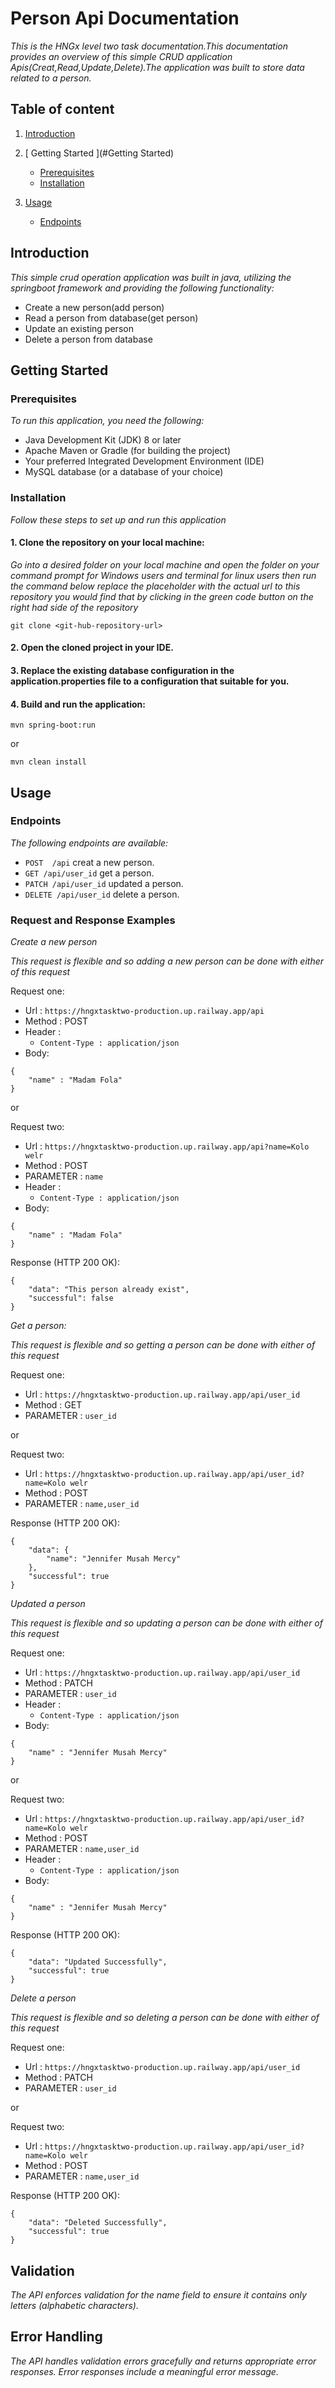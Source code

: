 #  Person Api Documentation

*This is the HNGx level two task documentation.This documentation provides an overview of this simple CRUD application Apis(Creat,Read,Update,Delete).The application was built to store data related to a person.*

## Table of content
1. [ Introduction ](#introduction)
2. [ Getting Started ](#Getting Started)

    - [ Prerequisites](#Prerequisites)
    - [ Installation](#Installation)
   
3. [ Usage](#Usage)
   - [ Endpoints ](#Endpoints)


## Introduction
*This simple crud operation application was built in java, utilizing the springboot framework and providing the following functionality:*
- Create a new person(add person)
- Read a person from database(get person)
- Update an existing person
- Delete a person from database

## Getting Started
### Prerequisites
*To run this application, you need the following:*
* Java Development Kit (JDK) 8 or later
* Apache Maven or Gradle (for building the project)
* Your preferred Integrated Development Environment (IDE)
* MySQL database (or a database of your choice)

### Installation
*Follow these steps to set up and run this application*
#### 1. Clone the repository on your local machine:
*Go into  a desired folder on your local machine and open the folder on your
command prompt for Windows users and terminal for linux users then run the command 
below replace the placeholder <git-hub-repository-url> with the actual url to this repository you would find that by clicking in the 
green code button on the right had side of the repository* 
```
git clone <git-hub-repository-url>
```
#### 2. Open the cloned project in your IDE.
#### 3. Replace the existing database configuration in the application.properties file to a configuration that suitable for you.
#### 4. Build and run the application: 
```
mvn spring-boot:run
```
or

```
mvn clean install
```
## Usage
### Endpoints
*The following endpoints are available:*
* `POST  /api`  creat a new person.
* `GET /api/user_id` get a person.
* `PATCH /api/user_id` updated  a person.
* `DELETE /api/user_id` delete a person.

### Request and Response Examples

*Create a new person*

*This request is flexible and so adding a new person can be done with either of this request*

Request one:
* Url : `https://hngxtasktwo-production.up.railway.app/api`
* Method : POST
* Header :
    * `Content-Type : application/json`
* Body:
```
{
    "name" : "Madam Fola"
}
```

or


Request two:
* Url : `https://hngxtasktwo-production.up.railway.app/api?name=Kolo welr`
* Method : POST
* PARAMETER : `name`
* Header :
    * `Content-Type : application/json`
* Body:
```
{
    "name" : "Madam Fola"
}
```


Response (HTTP 200 OK):

```
{
    "data": "This person already exist",
    "successful": false
}
```
*Get a person:*

*This request is flexible and so getting a person can be done with either of this request*

Request one:
* Url : `https://hngxtasktwo-production.up.railway.app/api/user_id`
* Method : GET
* PARAMETER : `user_id`

or

Request two:
* Url : `https://hngxtasktwo-production.up.railway.app/api/user_id?name=Kolo welr`
* Method : POST
* PARAMETER : `name,user_id`


Response (HTTP 200 OK):
```
{
    "data": {
        "name": "Jennifer Musah Mercy"
    },
    "successful": true
}
```
*Updated  a person*

*This request is flexible and so updating a person can be done with either of this request*

Request one:
* Url : `https://hngxtasktwo-production.up.railway.app/api/user_id`
* Method : PATCH
* PARAMETER : `user_id`
* Header :
    * `Content-Type : application/json`
* Body:
```
{
    "name" : "Jennifer Musah Mercy"
}
```

or

Request two:
* Url : `https://hngxtasktwo-production.up.railway.app/api/user_id?name=Kolo welr`
* Method : POST
* PARAMETER : `name,user_id`
* Header :
    * `Content-Type : application/json`
* Body:
```
{
    "name" : "Jennifer Musah Mercy"
}
```

Response (HTTP 200 OK):
```
{
    "data": "Updated Successfully",
    "successful": true
}
```
*Delete a person*

*This request is flexible and so deleting a person can be done with either of this request*

Request one:
* Url : `https://hngxtasktwo-production.up.railway.app/api/user_id`
* Method : PATCH
* PARAMETER : `user_id`

or

Request two:
* Url : `https://hngxtasktwo-production.up.railway.app/api/user_id?name=Kolo welr`
* Method : POST
* PARAMETER : `name,user_id`


Response (HTTP 200 OK):
```
{
    "data": "Deleted Successfully",
    "successful": true
}
```

## Validation
*The API enforces validation for the name field to ensure it 
contains only letters (alphabetic characters).*
## Error Handling
*The API handles validation errors gracefully and returns appropriate error responses.
Error responses include a meaningful error message.*
